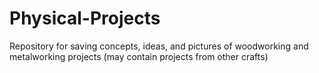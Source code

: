 # Physical-Projects
Repository for saving concepts, ideas, and pictures of woodworking and metalworking projects (may contain projects from other crafts)
